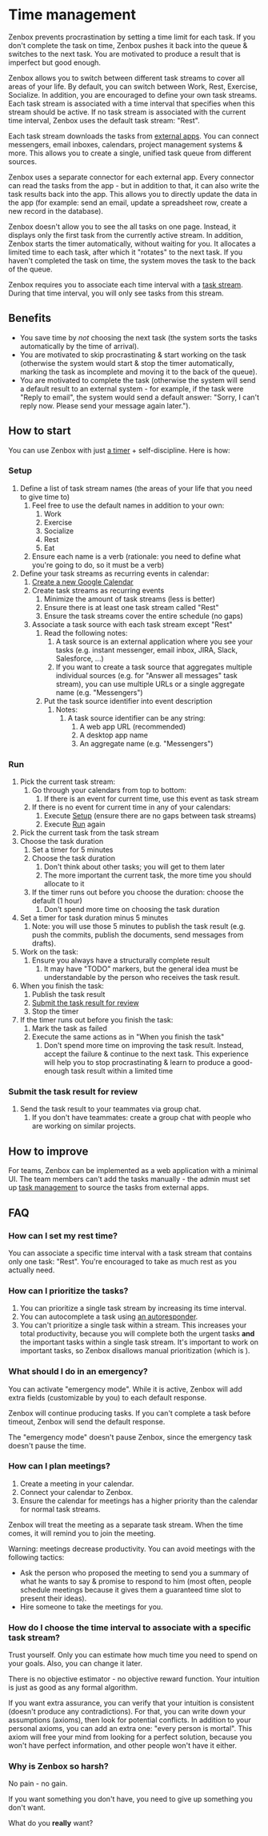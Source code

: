 # Time management

Zenbox prevents procrastination by setting a time limit for each task. If you don't complete the task on time, Zenbox pushes it back into the queue & switches to the next task. You are motivated to produce a result that is imperfect but good enough.

Zenbox allows you to switch between different task streams to cover all areas of your life. By default, you can switch between Work, Rest, Exercise, Socialize. In addition, you are encouraged to define your own task streams. Each task stream is associated with a time interval that specifies when this stream should be active. If no task stream is associated with the current time interval, Zenbox uses the default task stream: "Rest".

Each task stream downloads the tasks from [external apps](TaskManagement.md#data-source). You can connect messengers, email inboxes, calendars, project management systems & more. This allows you to create a single, unified task queue from different sources.

Zenbox uses a separate connector for each external app. Every connector can read the tasks from the app - but in addition to that, it can also write the task results back into the app. This allows you to directly update the data in the app (for example: send an email, update a spreadsheet row, create a new record in the database).

Zenbox doesn't allow you to see the all tasks on one page. Instead, it displays only the first task from the currently active stream. In addition, Zenbox starts the timer automatically, without waiting for you. It allocates a limited time to each task, after which it "rotates" to the next task. If you haven't completed the task on time, the system moves the task to the back of the queue.

Zenbox requires you to associate each time interval with a [task stream](definitions/TaskStream.md). During that time interval, you will only see tasks from this stream.

## Benefits

* You save time by *not* choosing the next task (the system sorts the tasks automatically by the time of arrival).
* You are motivated to skip procrastinating & start working on the task (otherwise the system would start & stop the timer automatically, marking the task as incomplete and moving it to the back of the queue).
* You are motivated to complete the task (otherwise the system will send a default result to an external system - for example, if the task were "Reply to email", the system would send a default answer: "Sorry, I can't reply now. Please send your message again later.").

## How to start

You can use Zenbox with just [a timer](https://www.google.com/search?q=timer) + self-discipline. Here is how:

### Setup

1. Define a list of task stream names (the areas of your life that you need to give time to)
   1. Feel free to use the default names in addition to your own:
      1. Work
      2. Exercise
      3. Socialize
      4. Rest
      5. Eat
   2. Ensure each name is a verb (rationale: you need to define what you're going to do, so it must be a verb)
2. Define your task streams as recurring events in calendar:
   1. [Create a new Google Calendar](https://calendar.google.com/calendar/u/0/r/settings/createcalendar)
   2. Create task streams as recurring events
      1. Minimize the amount of task streams (less is better)
      2. Ensure there is at least one task stream called "Rest"
      3. Ensure the task streams cover the entire schedule (no gaps)
   3. Associate a task source with each task stream except "Rest"
      1. Read the following notes:
         1. A task source is an external application where you see your tasks (e.g. instant messenger, email inbox, JIRA, Slack, Salesforce, ...)
         2. If you want to create a task source that aggregates multiple individual sources (e.g. for "Answer all messages" task stream), you can use multiple URLs or a single aggregate name (e.g. "Messengers")
      2. Put the task source identifier into event description
         1. Notes:
            1. A task source identifier can be any string:
               1. A web app URL (recommended)
               2. A desktop app name
               3. An aggregate name (e.g. "Messengers")

### Run

1. Pick the current task stream:
   1. Go through your calendars from top to bottom:
      1. If there is an event for current time, use this event as task stream
   2. If there is no event for current time in any of your calendars:
      1. Execute [Setup](#setup) (ensure there are no gaps between task streams)
      2. Execute [Run](#run) again
2. Pick the current task from the task stream
3. Choose the task duration
   1. Set a timer for 5 minutes
   2. Choose the task duration
      1. Don't think about other tasks; you will get to them later
      2. The more important the current task, the more time you should allocate to it
   3. If the timer runs out before you choose the duration: choose the default (1 hour)
      1. Don't spend more time on choosing the task duration
4. Set a timer for task duration minus 5 minutes
   1. Note: you will use those 5 minutes to publish the task result (e.g. push the commits, publish the documents, send messages from drafts).
5. Work on the task:
   1. Ensure you always have a structurally complete result
      1. It may have "TODO" markers, but the general idea must be understandable by the person who receives the task result.
6. When you finish the task:
   1. Publish the task result
   2. [Submit the task result for review](#submit-the-task-result-for-review)
   3. Stop the timer
7. If the timer runs out before you finish the task:
   1. Mark the task as failed
   2. Execute the same actions as in "When you finish the task"
      1. Don't spend more time on improving the task result. Instead, accept the failure & continue to the next task. This experience will help you to stop procrastinating & learn to produce a good-enough task result within a limited time

### Submit the task result for review

1. Send the task result to your teammates via group chat.
   1. If you don't have teammates: create a group chat with people who are working on similar projects.

## How to improve

For teams, Zenbox can be implemented as a web application with a minimal UI. The team members can't add the tasks manually - the admin must set up [task management](TaskManagement.md) to source the tasks from external apps.

## FAQ

### How can I set my rest time?

You can associate a specific time interval with a task stream that contains only one task: "Rest". You're encouraged to take as much rest as you actually need.

### How can I prioritize the tasks?

1. You can prioritize a single task stream by increasing its time interval.
2. You can autocomplete a task using [an autoresponder](TaskManagement.md#autoresponder).
3. You can't prioritize a single task within a stream. This increases your total productivity, because you will complete both the urgent tasks **and** the important tasks within a single task stream. It's important to work on important tasks, so Zenbox disallows manual prioritization (which is ).

### What should I do in an emergency?

You can activate "emergency mode". While it is active, Zenbox will add extra fields (customizable by you) to each default response.

Zenbox will continue producing tasks. If you can't complete a task before timeout, Zenbox will send the default response.

The "emergency mode" doesn't pause Zenbox, since the emergency task doesn't pause the time.

### How can I plan meetings?

1. Create a meeting in your calendar.
2. Connect your calendar to Zenbox.
3. Ensure the calendar for meetings has a higher priority than the calendar for normal task streams.

Zenbox will treat the meeting as a separate task stream. When the time comes, it will remind you to join the meeting.

Warning: meetings decrease productivity. You can avoid meetings with the following tactics:

- Ask the person who proposed the meeting to send you a summary of what he wants to say & promise to respond to him (most often, people schedule meetings because it gives them a guaranteed time slot to present their ideas).
- Hire someone to take the meetings for you.

### How do I choose the time interval to associate with a specific task stream?

Trust yourself. Only you can estimate how much time you need to spend on your goals. Also, you can change it later.

There is no objective estimator - no objective reward function. Your intuition is just as good as any formal algorithm.

If you want extra assurance, you can verify that your intuition is consistent (doesn't produce any contradictions). For that, you can write down your assumptions (axioms), then look for potential conflicts. In addition to your personal axioms, you can add an extra one: "every person is mortal". This axiom will free your mind from looking for a perfect solution, because you won't have perfect information, and other people won't have it either.

### Why is Zenbox so harsh?

No pain - no gain.

If you want something you don't have, you need to give up something you don't want.

What do you **really** want?

